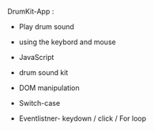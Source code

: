  DrumKit-App :


- Play drum sound
- using the keybord and mouse

- JavaScript
- drum sound kit

- DOM manipulation
- Switch-case

- Eventlistner- keydown / click / For loop


